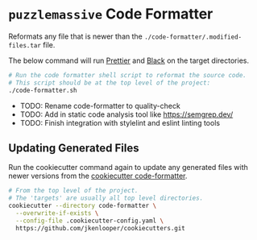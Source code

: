 # `puzzlemassive` Code Formatter

Reformats any file that is newer than the `./code-formatter/.modified-files.tar`
file.

The below command will run [Prettier](https://prettier.io/) and
[Black](https://black.readthedocs.io/en/stable/) on the target directories.

```bash
# Run the code formatter shell script to reformat the source code.
# This script should be at the top level of the project:
./code-formatter.sh
```

* TODO: Rename code-formatter to quality-check
* TODO: Add in static code analysis tool like https://semgrep.dev/
* TODO: Finish integration with stylelint and eslint linting tools

## Updating Generated Files

Run the cookiecutter command again to update any generated files with newer
versions from the [cookiecutter code-formatter](https://github.com/jkenlooper/cookiecutters).

```bash
# From the top level of the project.
# The 'targets' are usually all top level directories.
cookiecutter --directory code-formatter \
  --overwrite-if-exists \
  --config-file .cookiecutter-config.yaml \
  https://github.com/jkenlooper/cookiecutters.git
```
